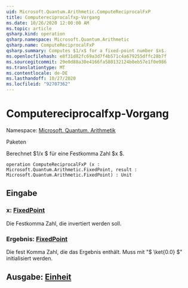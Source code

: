```yaml
---
uid: Microsoft.Quantum.Arithmetic.ComputeReciprocalFxP
title: Computereciprocalfxp-Vorgang
ms.date: 10/26/2020 12:00:00 AM
ms.topic: article
qsharp.kind: operation
qsharp.namespace: Microsoft.Quantum.Arithmetic
qsharp.name: ComputeReciprocalFxP
qsharp.summary: Computes $1/x$ for a fixed-point number $x$.
ms.openlocfilehash: e8f31d82fc69a3d7f4b571c4a679255dffc28b7f
ms.sourcegitcommit: 29e0d88a30e4166fa580132124b0eb57e1f0e986
ms.translationtype: MT
ms.contentlocale: de-DE
ms.lasthandoff: 10/27/2020
ms.locfileid: "92707362"
---
```

# <a name="computereciprocalfxp-operation"></a>Computereciprocalfxp-Vorgang

Namespace: [Microsoft. Quantum. Arithmetik](xref:Microsoft.Quantum.Arithmetic)

Paketen [](https://nuget.org/packages/)


Berechnet $1/x $ für eine Festkomma Zahl $x $.

```qsharp
operation ComputeReciprocalFxP (x : Microsoft.Quantum.Arithmetic.FixedPoint, result : Microsoft.Quantum.Arithmetic.FixedPoint) : Unit
```


## <a name="input"></a>Eingabe

### <a name="x--fixedpoint"></a>x: [FixedPoint](xref:Microsoft.Quantum.Arithmetic.FixedPoint)

Die Festkomma Zahl, die invertiert werden soll.


### <a name="result--fixedpoint"></a>Ergebnis: [FixedPoint](xref:Microsoft.Quantum.Arithmetic.FixedPoint)

Die fest Komma Zahl, die das Ergebnis enthält. Muss mit "$ \ket{0.0} $" initialisiert werden.



## <a name="output--unit"></a>Ausgabe: [Einheit](xref:microsoft.quantum.lang-ref.unit)

